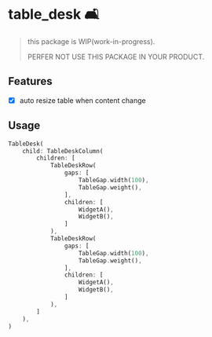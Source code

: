# table_desk 🛋

> this package is WIP(work-in-progress).
> 
> PERFER NOT USE THIS PACKAGE IN YOUR PRODUCT.
## Features

* [x] auto resize table when content change  

## Usage

```dart
TableDesk(
    child: TableDeskColumn(
        children: [
            TableDeskRow(
                gaps: [
                    TableGap.width(100),
                    TableGap.weight(),
                ],
                children: [
                    WidgetA(),
                    WidgetB(),
                ]
            ),
            TableDeskRow(
                gaps: [
                    TableGap.width(100),
                    TableGap.weight(),
                ],
                children: [
                    WidgetA(),
                    WidgetB(),
                ]
            ),
        ]
    ),
)
```

